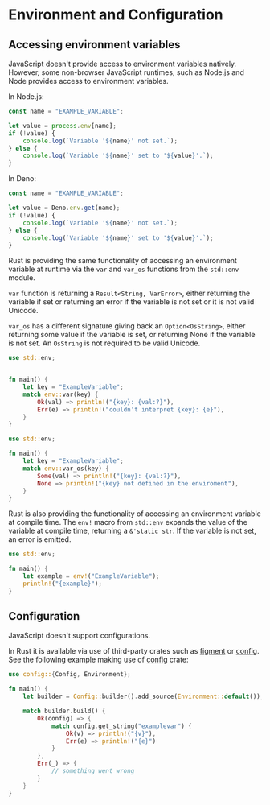 # Environment and Configuration

## Accessing environment variables

JavaScript doesn't provide access to environment variables natively. However, some non-browser JavaScript runtimes, such as Node.js and Node provides access to environment variables.

In Node.js:

```js
const name = "EXAMPLE_VARIABLE";

let value = process.env[name];
if (!value) {
    console.log(`Variable '${name}' not set.`);
} else {
    console.log(`Variable '${name}' set to '${value}'.`);
}
```
In Deno:

```js
const name = "EXAMPLE_VARIABLE";

let value = Deno.env.get(name);
if (!value) {
    console.log(`Variable '${name}' not set.`);
} else {
    console.log(`Variable '${name}' set to '${value}'.`);
}
```

Rust is providing the same functionality of accessing an environment variable at runtime via the `var` and `var_os` functions from the `std::env` module.

`var` function is returning a `Result<String, VarError>`, either returning the variable if set or returning an error if the variable is not set or it is not valid Unicode.

`var_os` has a different signature giving back an `Option<OsString>`, either returning some value if the variable is set, or returning None if the variable is not set. An `OsString` is not required to be valid Unicode.

```rust
use std::env;


fn main() {
    let key = "ExampleVariable";
    match env::var(key) {
        Ok(val) => println!("{key}: {val:?}"),
        Err(e) => println!("couldn't interpret {key}: {e}"),
    }
}
```

```rust
use std::env;

fn main() {
    let key = "ExampleVariable";
    match env::var_os(key) {
        Some(val) => println!("{key}: {val:?}"),
        None => println!("{key} not defined in the enviroment"),
    }
}
```

Rust is also providing the functionality of accessing an environment variable at compile time. The `env!` macro from `std::env` expands the value of the variable at compile time, returning a `&'static str`. If the variable is not set, an error is emitted.

```rust
use std::env;

fn main() {
    let example = env!("ExampleVariable");
    println!("{example}");
}
```

## Configuration

JavaScript doesn't support configurations.
<!--Configuration in .NET is possible with configuration providers. The framework is
providing several provider implementations via
`Microsoft.Extensions.Configuration` namespace and NuGet packages.

Configuration providers read configuration data from key-value pairs using
different sources and provide a unified view of the configuration via the
`IConfiguration` type.

```csharp
using Microsoft.Extensions.Configuration;

class Example {
    static void Main()
    {
        IConfiguration configuration = new ConfigurationBuilder()
            .AddEnvironmentVariables()
            .Build();

        var example = configuration.GetValue<string>("ExampleVar");

        Console.WriteLine(example);
    }
}
```

Other providers examples can be found in the official documentation
[Configurations provider in .NET][conf-net].

A similar configuration experience in Rust is available via use of third-party
crates such as [figment] or [config].
-->
In Rust it is available via use of third-party crates such as [figment] or [config]. See the following example making use of [config] crate:

```rust
use config::{Config, Environment};

fn main() {
    let builder = Config::builder().add_source(Environment::default());

    match builder.build() {
        Ok(config) => {
            match config.get_string("examplevar") {
                Ok(v) => println!("{v}"),
                Err(e) => println!("{e}")
            }
        },
        Err(_) => {
            // something went wrong
        }
    }
}

```

[conf-net]: https://learn.microsoft.com/en-us/dotnet/core/extensions/configuration-providers
[figment]: https://crates.io/crates/figment
[config]: https://crates.io/crates/config
